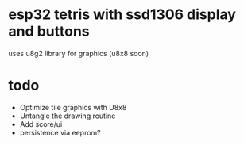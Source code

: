 # esp32 tetris with ssd1306 display and buttons

uses u8g2 library for graphics (u8x8 soon)


# todo
- Optimize tile graphics with U8x8
- Untangle the drawing routine
- Add score/ui 
- persistence via eeprom?